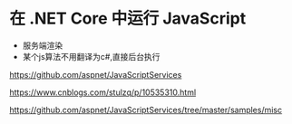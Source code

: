 # 在 .NET Core 中运行 JavaScript

- 服务端渲染
- 某个js算法不用翻译为c#,直接后台执行



https://github.com/aspnet/JavaScriptServices

https://www.cnblogs.com/stulzq/p/10535310.html

https://github.com/aspnet/JavaScriptServices/tree/master/samples/misc